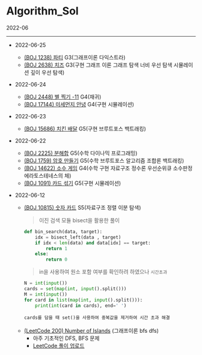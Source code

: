 # Algorithm_Sol

2022-06
___
- 2022-06-25
    - [(BOJ 1238) 파티](https://github.com/minho511/algorithm_solution/blob/master/baekjoon_python/%5B1238%5D%20%ED%8C%8C%ED%8B%B0.py) G3(그래프이론 다익스트라)
    - [(BOJ 2638) 치즈](https://github.com/minho511/algorithm_solution/blob/master/baekjoon_python/%5B2638%5D%20%EC%B9%98%EC%A6%88.py) G3(구현 그래프 이론 그래프 탐색 너비 우선 탐색 시뮬레이션 깊이 우선 탐색)
- 2022-06-24
    - [(BOJ 2448) 별 찍기 -11](https://github.com/minho511/algorithm_solution/blob/master/baekjoon_python/%5B2448%5D%20%EB%B3%84%20%EC%B0%8D%EA%B8%B0%20-%2011.py) G4(재귀)
    - [(BOJ 17144) 미세먼지 안녕](https://github.com/minho511/algorithm_solution/blob/master/baekjoon_python/%5B17144%5D%20%EB%AF%B8%EC%84%B8%EB%A8%BC%EC%A7%80%20%EC%95%88%EB%85%95.py) G4(구현 시뮬레이션)
- 2022-06-23
    - [(BOJ 15686) 치킨 배달](https://github.com/minho511/algorithm_solution/blob/master/baekjoon_python/%5B15686%5D%20%EC%B9%98%ED%82%A8%EB%B0%B0%EB%8B%AC.py) G5(구현 브루트포스 백트래킹)  


- 2022-06-22
    - [(BOJ 2225) 분해합](https://github.com/minho511/algorithm_solution/blob/master/baekjoon_python/%5B2225%5D%20%ED%95%A9%EB%B6%84%ED%95%B4.py) G5(수학 다이나믹 프로그래밍)
    - [(BOJ 1759) 암호 만들기](https://github.com/minho511/algorithm_solution/blob/master/baekjoon_python/%5B1759%5D%20%EC%95%94%ED%98%B8%20%EB%A7%8C%EB%93%A4%EA%B8%B0.py) G5(수학 브루트포스 알고리즘 조합론 백트래킹)
    - [(BOJ 14622) 소수 게임](https://github.com/minho511/algorithm_solution/blob/master/baekjoon_python/%5B14622%5D%20%EC%86%8C%EC%88%98%20%EA%B2%8C%EC%9E%84.py) G4(수학 구현 자료구조 정수론 우선순위큐 소수판정 에라토스테네스의 체)  
    - [(BOJ 1091) 카드 섞기](https://github.com/minho511/algorithm_solution/blob/master/baekjoon_python/%5B1091%5D%EC%B9%B4%EB%93%9C%20%EC%84%9E%EA%B8%B0.py) G5(구현 시뮬레이션)


    
- 2022-06-12
    - [(BOJ 10815) 숫자 카드](https://github.com/minho511/algorithm_solution/blob/master/baekjoon_python/%5B10815%5D%20%EC%88%AB%EC%9E%90%20%EC%B9%B4%EB%93%9C.py) S5(자료구조 정렬 이분 탐색)
        > 이진 검색 모듈 bisect을 활용한 풀이
        ```python
        def bin_search(data, target):
            idx = bisect_left(data , target)
            if idx < len(data) and data[idx] == target:
                return 1
            else:
                return 0
        ```
        > in을 사용하여 원소 포함 여부를 확인하려 하였으나 `시간초과`
        ```python
        N = int(input())
        cards = set(map(int, input().split()))
        M = int(input())
        for card in list(map(int, input().split())):
            print(int(card in cards), end=' ')
        ```
        `cards를 담을 때 set()을 사용하여 중복값을 제거하여 시간 초과 해결`

    </br>

    - [(LeetCode 200) Number of Islands](https://leetcode.com/problems/number-of-islands/) (그래프이론 bfs dfs)
        - 아주 기초적인 DFS, BFS 문제
        - [LeetCode 풀이 업로드](https://github.com/minho511/algorithm_solution/blob/master/leetcode/200_Number%20of%20Islands.ipynb)
